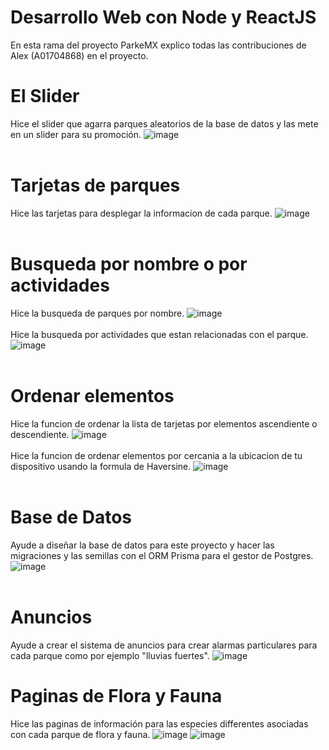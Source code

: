 # Desarrollo Web con Node y ReactJS
En esta rama del proyecto ParkeMX explico todas las contribuciones de Alex (A01704868) en el proyecto.
</br>
# El Slider
Hice el slider que agarra parques aleatorios de la base de datos y las mete en un slider para su promoción.
![image](https://github.com/A01704868/ParkeMX/assets/78516893/2b105624-69ae-41db-8fbb-84a75e21e69c)
</br>
</br>
# Tarjetas de parques
Hice las tarjetas para desplegar la informacion de cada parque.
![image](https://github.com/A01704868/ParkeMX/assets/78516893/f80db33d-49cc-4969-a272-b8a351430c12)
</br>
</br>
# Busqueda por nombre o por actividades
Hice la busqueda de parques por nombre.
![image](https://github.com/A01704868/ParkeMX/assets/78516893/6f2bad41-aecb-4b52-8808-4d1e8f0b544c)
</br>
</br>
Hice la busqueda por actividades que estan relacionadas con el parque.
![image](https://github.com/A01704868/ParkeMX/assets/78516893/abf26325-8e25-4f51-abe3-18f3f4cc8ee0)
</br>
</br>
# Ordenar elementos
Hice la funcion de ordenar la lista de tarjetas por elementos ascendiente o descendiente.
![image](https://github.com/A01704868/ParkeMX/assets/78516893/d3aa8212-d416-4e64-ad2c-b933492f97b3)
</br>
</br>
Hice la funcion de ordenar elementos por cercania a la ubicacion de tu dispositivo usando la formula de Haversine.
![image](https://github.com/A01704868/ParkeMX/assets/78516893/fdab357f-10a1-4c0b-a5af-881b4a4f1a80)
</br>
</br>
# Base de Datos
Ayude a diseñar la base de datos para este proyecto y hacer las migraciones y las semillas con el ORM Prisma para el gestor de Postgres.
![image](https://github.com/A01704868/ParkeMX/assets/78516893/108fa573-6521-421e-83dc-7c4cdd184ce3)
</br>
</br>
# Anuncios
Ayude a crear el sistema de anuncios para crear alarmas particulares para cada parque como por ejemplo "lluvias fuertes".
![image](https://github.com/A01704868/ParkeMX/assets/78516893/5bac1af1-1c98-41d9-9ef5-5b2df2c31b9e)
# Paginas de Flora y Fauna
Hice las paginas de información para las especies differentes asociadas con cada parque de flora y fauna.
![image](https://github.com/A01704868/ParkeMX/assets/78516893/3013cd94-891f-4e5e-a088-a60f2b5161bc)
![image](https://github.com/A01704868/ParkeMX/assets/78516893/97777346-dc08-43ad-957c-8d1fd3a8c628)


